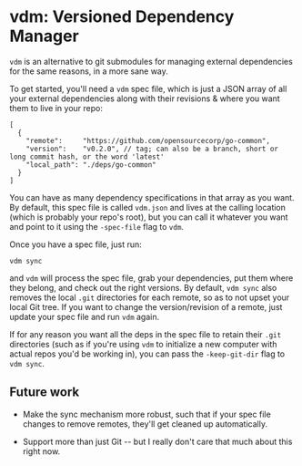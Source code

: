 # vdm: Versioned Dependency Manager

`vdm` is an alternative to git submodules for managing external dependencies for
the same reasons, in a more sane way.

To get started, you'll need a `vdm` spec file, which is just a JSON array of all
your external dependencies along with their revisions & where you want them to
live in your repo:

    [
      {
        "remote":     "https://github.com/opensourcecorp/go-common",
        "version":    "v0.2.0", // tag; can also be a branch, short or long commit hash, or the word 'latest'
        "local_path": "./deps/go-common"
      }
    ]

You can have as many dependency specifications in that array as you want. By
default, this spec file is called `vdm.json` and lives at the calling location
(which is probably your repo's root), but you can call it whatever you want and
point to it using the `-spec-file` flag to `vdm`.

Once you have a spec file, just run:

    vdm sync

and `vdm` will process the spec file, grab your dependencies, put them where
they belong, and check out the right versions. By default, `vdm sync` also
removes the local `.git` directories for each remote, so as to not upset your
local Git tree. If you want to change the version/revision of a remote, just
update your spec file and run `vdm` again.

If for any reason you want all the deps in the spec file to retain their `.git`
directories (such as if you're using `vdm` to initialize a new computer with
actual repos you'd be working in), you can pass the `-keep-git-dir` flag to `vdm
sync`.

## Future work

- Make the sync mechanism more robust, such that if your spec file changes to
  remove remotes, they'll get cleaned up automatically.

- Support more than just Git -- but I really don't care that much about this
  right now.
